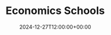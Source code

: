 ---
weight: 10100
title: "Economics Schools"
description: "Your Global Directory of Computer Science Schools"
icon: schools
date: 2024-12-27T12:00:00+00:00
---